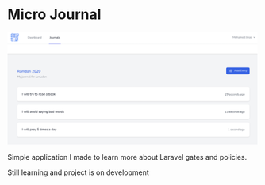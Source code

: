 # Micro Journal

![Micro journal](screenshot.png)

Simple application I made to learn more about Laravel gates and policies.

Still learning and project is on development
